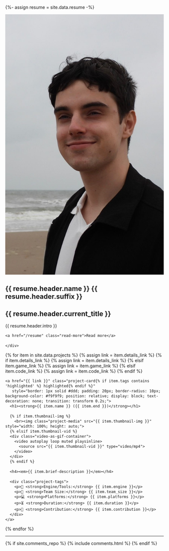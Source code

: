 ﻿---
layout: page
title: 
description: Portfolio of Guus Kemperman, an engine programmer specializing in scripting and runtime reflection.
---

{%- assign resume = site.data.resume -%}


<section class="intro">
  <div class="intro-content">
    <div class="image-wrapper">
      <img src="/img/resume/profilepic2.jpg" alt="Guus Kemperman" class="intro-image">
    </div>
    <div class="intro-text">
      <h1>{{ resume.header.name }} {{ resume.header.suffix }}</h1>
      <h2>{{ resume.header.current_title }}</h2>
      <p>{{ resume.header.intro }}</p>

    <a href="/resume" class="read-more">Read more</a>

    </div>
  </div>
</section>

<div class="project-grid">
  {% for item in site.data.projects %}
    {% assign link = item.details_link %}
    {% if item.details_link %}
      {% assign link = item.details_link %}
    {% elsif item.game_link %}
      {% assign link = item.game_link %}
    {% elsif item.code_link %}
      {% assign link = item.code_link %}
    {% endif %}

    <a href="{{ link }}" class="project-card{% if item.tags contains 'highlighted' %} highlighted{% endif %}" 
       style="border: 1px solid #ddd; padding: 20px; border-radius: 10px; background-color: #f9f9f9; position: relative; display: block; text-decoration: none; transition: transform 0.2s;">
      <h1><strong>{{ item.name }} ({{ item.end }})</strong></h1>

      {% if item.thumbnail-img %}
        <br><img class="project-media" src="{{ item.thumbnail-img }}" style="width: 100%; height: auto;">
      {% elsif item.thumbnail-vid %}
      <div class="video-as-gif-container">
        <video autoplay loop muted playsinline>
          <source src="{{ item.thumbnail-vid }}" type="video/mp4">
        </video>
      </div>
      {% endif %}

      <h4><em>{{ item.brief-description }}</em></h4>

      <div class="project-tags">
        <p>🔧 <strong>Engine/Tools:</strong> {{ item.engine }}</p>
        <p>👥 <strong>Team Size:</strong> {{ item.team_size }}</p>
        <p>💻 <strong>Platforms:</strong> {{ item.platforms }}</p>
        <p>⏳ <strong>Duration:</strong> {{ item.duration }}</p>
        <p>🧠 <strong>Contribution:</strong> {{ item.contribution }}</p>
      </div>
    </a>
  {% endfor %}
</div>


----

{% if site.comments_repo %}
{% include comments.html %}
{% endif %}
